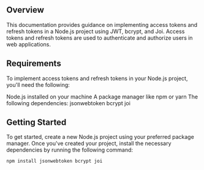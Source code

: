 ## Overview
This documentation provides guidance on implementing access tokens and refresh tokens in a Node.js project using JWT, bcrypt, and Joi. Access tokens and refresh tokens are used to authenticate and authorize users in web applications.

## Requirements
To implement access tokens and refresh tokens in your Node.js project, you'll need the following:

Node.js installed on your machine
A package manager like npm or yarn
The following dependencies:
jsonwebtoken
bcrypt
joi

## Getting Started
To get started, create a new Node.js project using your preferred package manager. Once you've created your project, install the necessary dependencies by running the following command:

```
npm install jsonwebtoken bcrypt joi

```
